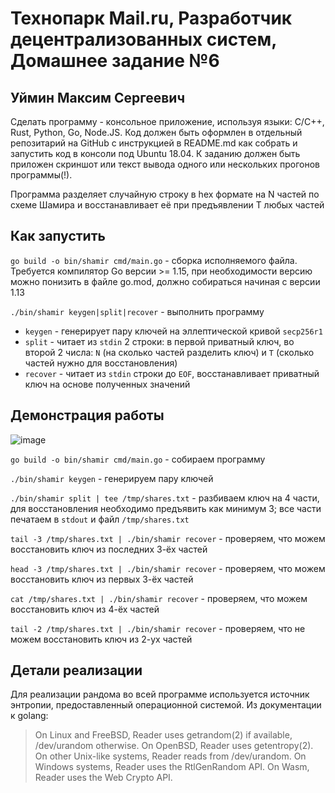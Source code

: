 # Технопарк Mail.ru, Разработчик децентрализованных систем, Домашнее задание №6
## Уймин Максим Сергеевич

Сделать программу - консольное приложение, используя языки: С/C++, Rust, Python, Go, Node.JS.
Код должен быть оформлен в  отдельный репозитарий на GitHub c инструкцией в README.md как собрать и запустить код в консоли под Ubuntu 18.04.
К заданию должен быть приложен скриншот или текст вывода одного или нескольких прогонов программы(!).

Программа разделяет случайную строку в hex формате на N частей по схеме Шамира и восстанавливает её при предъявлении T любых частей

## Как запустить
`go build -o bin/shamir cmd/main.go` - сборка исполняемого файла. Требуется компилятор Go версии >= 1.15, при необходимости версию можно понизить в файле go.mod, должно собираться начиная с версии 1.13

`./bin/shamir keygen|split|recover` - выполнить программу

- `keygen` - генерирует пару ключей на эллептической кривой `secp256r1`
- `split` - читает из `stdin` 2 строки: в первой приватный ключ, во второй 2 числа: `N` (на сколько частей разделить ключ) и `T` (сколько частей нужно для восстановления)
- `recover` - читает из `stdin` строки до `EOF`, восстанавливает приватный ключ на основе полученных значений

## Демонстрация работы
![image](https://user-images.githubusercontent.com/22894650/118446651-8ab20800-b6f8-11eb-91ac-d1f52e54f150.png)

`go build -o bin/shamir cmd/main.go` - собираем программу

`./bin/shamir keygen` - генерируем пару ключей

`./bin/shamir split | tee /tmp/shares.txt` - разбиваем ключ на 4 части, для восстановления необходимо предъявить как минимум 3;
все части печатаем в `stdout` и файл `/tmp/shares.txt`

`tail -3 /tmp/shares.txt | ./bin/shamir recover` - проверяем, что можем восстановить ключ из последних 3-ёх частей

`head -3 /tmp/shares.txt | ./bin/shamir recover` - проверяем, что можем восстановить ключ из первых 3-ёх частей

`cat /tmp/shares.txt | ./bin/shamir recover` - проверяем, что можем восстановить ключ из 4-ёх частей

`tail -2 /tmp/shares.txt | ./bin/shamir recover` - проверяем, что не можем восстановить ключ из 2-ух частей

## Детали реализации
Для реализации рандома во всей программе используется источник энтропии, предоставленный операционной системой. Из документации к golang:

> On Linux and FreeBSD, Reader uses getrandom(2) if available, /dev/urandom otherwise. On OpenBSD, Reader uses getentropy(2). On other Unix-like systems, Reader reads from /dev/urandom.
> On Windows systems, Reader uses the RtlGenRandom API. On Wasm, Reader uses the Web Crypto API.
